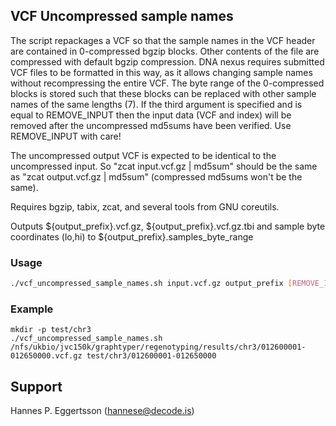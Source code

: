 ## VCF Uncompressed sample names

The script repackages a VCF so that the sample names in the VCF header are contained in 0-compressed bgzip blocks. Other contents of the file are compressed with default bgzip compression. DNA nexus requires submitted VCF files to be formatted in this way, as it allows changing sample names without recompressing the entire VCF. The byte range of the 0-compressed blocks is stored such that these blocks can be replaced with other sample names of the same lengths (7). If the third argument is specified and is equal to REMOVE_INPUT then the input data (VCF and index) will be removed after the uncompressed md5sums have been verified. Use REMOVE_INPUT with care!

The uncompressed output VCF is expected to be identical to the uncompressed input. So "zcat input.vcf.gz | md5sum" should be the same as "zcat output.vcf.gz | md5sum" (compressed md5sums won't be the same).

Requires bgzip, tabix, zcat, and several tools from GNU coreutils.

Outputs ${output_prefix}.vcf.gz, ${output_prefix}.vcf.gz.tbi and sample byte coordinates (lo,hi) to ${output_prefix}.samples_byte_range


### Usage

```sh
./vcf_uncompressed_sample_names.sh input.vcf.gz output_prefix [REMOVE_INPUT]
```

### Example

```
mkdir -p test/chr3
./vcf_uncompressed_sample_names.sh /nfs/ukbio/jvc150k/graphtyper/regenotyping/results/chr3/012600001-012650000.vcf.gz test/chr3/012600001-012650000
```

## Support
Hannes P. Eggertsson (hannese@decode.is)
